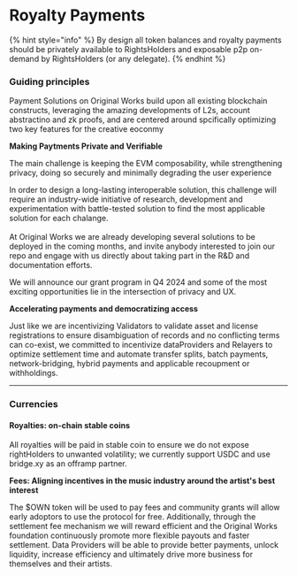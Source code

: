# Royalty Payments

{% hint style="info" %}
By design all token balances and royalty payments should be privately available to RightsHolders and exposable p2p on-demand by RightsHolders (or any delegate).
{% endhint %}

### Guiding principles

Payment Solutions on Original Works build upon all existing blockchain constructs, leveraging the amazing developments of L2s, account abstractino and zk proofs, and are centered around spcifically optimizing two key features for the creative eoconmy

**Making Paytments Private and Verifiable**&#x20;

The main challenge is keeping the EVM composability, while strengthening privacy, doing so securely and minimally degrading the user experience

In order to design a long-lasting interoperable solution, this challenge will require an industry-wide initiative of research, development and experimentation with battle-tested solution to find the most applicable solution for each chalange. \
\
At Original Works we are already developing several solutions to be deployed in the coming months, and invite anybody interested to join our repo and engage with us directly about taking part in the R\&D  and documentation efforts.

We will announce our grant program in Q4 2024 and some of the most exciting opportunities lie in the intersection of privacy and UX.&#x20;

**Accelerating payments and democratizing access**

Just like we are incentivizing Validators to validate asset and license registrations to ensure disambiguation of records and no conflicting terms can co-exist, we committed to incentivize dataProviders and Relayers to optimize settlement time and automate transfer splits, batch payments, network-bridging, hybrid payments and applicable recoupment or withholdings.&#x20;

***

### Currencies

#### Royalties: on-chain stable coins&#x20;

All royalties will be paid in stable coin to ensure we do not expose rightHolders to unwanted volatility; we currently support USDC and use bridge.xy as an offramp partner.

**Fees: Aligning incentives in the music industry around the artist's best interest**

The $OWN token will be used to pay fees and community grants will allow early adoptors to use the protocol for free. Additionally, through the settlement fee mechanism we will reward efficient and the Original Works foundation continuously promote more flexible payouts and faster settlement. Data Providers will be able to provide better payments, unlock liquidity, increase efficiency and ultimately drive more business for themselves and their artists.





